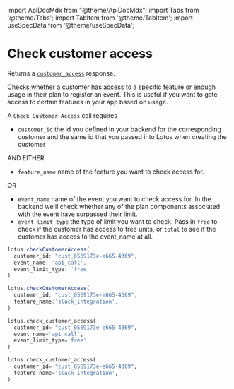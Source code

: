 import ApiDocMdx from "@theme/ApiDocMdx";
import Tabs from '@theme/Tabs';
import TabItem from '@theme/TabItem';
import useSpecData from '@theme/useSpecData';

# Check customer access

Returns a [`customer_access`](./customer-object#customer-access-response) response.

Checks whether a customer has access to a specific feature or enough usage in their plan to register an event. This is useful if you want to gate access to certain features in your app based on usage.

A `Check Customer Access` call requires

- `customer_id` the id you defined in your backend for the corresponding customer and the same id that you passed into Lotus when creating the customer

AND EITHER

- `feature_name` name of the feature you want to check access for.

OR

- `event_name` name of the event you want to check access for. In the backend we'll check whether any of the plan components associated with the event have surpassed their limit.
- `event_limit_type` the type of limit you want to check. Pass in `free` to check if the customer has access to free units, or `total` to see if the customer has access to the event_name at all.

<Tabs>
<TabItem value="js" label="JavaScript">

```jsx
lotus.checkCustomerAccess(
  customer_id: "cust_0569173e-e665-4369",
  event_name: 'api_call',
  event_limit_type: 'free'
)

lotus.checkCustomerAccess(
  customer_id: "cust_0569173e-e665-4369",
  feature_name:'slack_integration',
)
```

</TabItem>
<TabItem value="py" label="Python">

```python
lotus.check_customer_access(
  customer_id= "cust_0569173e-e665-4369",
  event_name='api_call',
  event_limit_type='free'
)

lotus.check_customer_access(
  customer_id= "cust_0569173e-e665-4369",
  feature_name='slack_integration',
)
```

</TabItem>
</Tabs>
